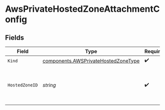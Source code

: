 # AwsPrivateHostedZoneAttachmentConfig


## Fields

| Field                                                                                      | Type                                                                                       | Required                                                                                   | Description                                                                                |
| ------------------------------------------------------------------------------------------ | ------------------------------------------------------------------------------------------ | ------------------------------------------------------------------------------------------ | ------------------------------------------------------------------------------------------ |
| `Kind`                                                                                     | [components.AWSPrivateHostedZoneType](../../models/components/awsprivatehostedzonetype.md) | :heavy_check_mark:                                                                         | N/A                                                                                        |
| `HostedZoneID`                                                                             | *string*                                                                                   | :heavy_check_mark:                                                                         | AWS Hosted Zone to create attachment to.                                                   |